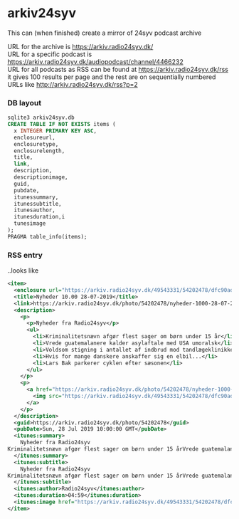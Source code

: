 # arkiv24syv
This can (when finished) create a mirror of 24syv podcast archive

URL for the archive is https://arkiv.radio24syv.dk/  
URL for a specific podcast is https://arkiv.radio24syv.dk/audiopodcast/channel/4466232  
URL for all podcasts as RSS can be found at https://arkiv.radio24syv.dk/rss it gives 100 results per page and the rest are on sequentially numbered URLs like http://arkiv.radio24syv.dk/rss?p=2



### DB layout

```sql
sqlite3 arkiv24syv.db
CREATE TABLE IF NOT EXISTS items (
  x INTEGER PRIMARY KEY ASC,
  enclosureurl,
  enclosuretype,
  enclosurelength,
  title,
  link,
  description,
  descriptionimage,
  guid,
  pubdate,
  itunessummary,
  itunessubtitle,
  itunesauthor,
  itunesduration,i
  tunesimage
);
PRAGMA table_info(items);
```

### RSS entry

..looks like
```xml
<item>
  <enclosure url="https://arkiv.radio24syv.dk/49543331/54202478/dfc90ad8eaf93453562ed3961e565a5f/video_medium/nyheder-1000-28-07-2019-video.mp4?source=podcast" type="video/mp4" length="3550177"/>
  <title>Nyheder 10.00 28-07-2019</title>
  <link>https://arkiv.radio24syv.dk/photo/54202478/nyheder-1000-28-07-2019</link>
  <description>
    <p>
      <p>Nyheder fra Radio24syv</p>
      <ul>
        <li>Kriminalitetsnævn afgør flest sager om børn under 15 år</li>
        <li>Vrede guatemalanere kalder asylaftale med USA umoralsk</li>
        <li>Voldsom stigning i antallet af indbrud mod tandlægeklinikker</li>
        <li>Hvis for mange danskere anskaffer sig en elbil...</li>
        <li>Lars Bak parkerer cyklen efter sæsonen</li>
      </ul>
    </p>
    <p>
      <a href="https://arkiv.radio24syv.dk/photo/54202478/nyheder-1000-28-07-2019">
        <img src="https://arkiv.radio24syv.dk/49543331/54202478/dfc90ad8eaf93453562ed3961e565a5f/standard/download-thumbnail.jpg" width="1400" height="1400"/>
      </a>
    </p>
  </description>
  <guid>https://arkiv.radio24syv.dk/photo/54202478</guid>
  <pubDate>Sun, 28 Jul 2019 10:00:00 GMT</pubDate>
  <itunes:summary>
    Nyheder fra Radio24syv
Kriminalitetsnævn afgør flest sager om børn under 15 årVrede guatemalanere kalder asylaftale med USA umoralskVoldsom stigning i antallet af indbrud mod tandlægeklinikkerHvis for mange danskere anskaffer sig en elbil...Lars Bak parkerer cyklen efter sæsonen
  </itunes:summary>
  <itunes:subtitle>
    Nyheder fra Radio24syv
Kriminalitetsnævn afgør flest sager om børn under 15 årVrede guatemalanere kalder asylaftale med USA umoralskVoldsom stigning i antallet af indbrud mod tandlægeklinikkerHvis for mange danskere anskaffer sig en elbil...Lars...
  </itunes:subtitle>
  <itunes:author>Radio24syv</itunes:author>
  <itunes:duration>04:59</itunes:duration>
  <itunes:image href="https://arkiv.radio24syv.dk/49543331/54202478/dfc90ad8eaf93453562ed3961e565a5f/standard/download-thumbnail.jpg/thumbnail.jpg"/>
</item>
```
